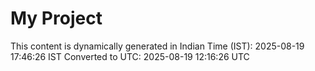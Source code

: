 # My Project

This content is dynamically generated in Indian Time (IST): 2025-08-19 17:46:26 IST
Converted to UTC: 2025-08-19 12:16:26 UTC
